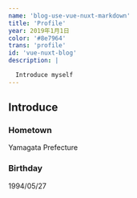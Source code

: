 ```yaml
---
name: 'blog-use-vue-nuxt-markdown'
title: 'Profile' 
year: 2019年1月1日
color: '#8e7964'
trans: 'profile'
id: 'vue-nuxt-blog'
description: |

  Introduce myself
---
```


## Introduce 


### Hometown 

Yamagata Prefecture

### Birthday 

1994/05/27

